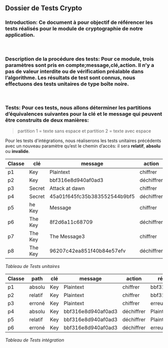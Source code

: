## Dossier de Tests Crypto


### **Introduction:** Ce document à pour objectif de référencer les tests réalisés pour le module de cryptographie de notre application. 
<br>

### **Description de la procédure des tests:** Pour ce module, trois paramètres sont pris en compte;message,clé,action. Il n’y a pas de valeur interdite ou de vérification préalable dans l’algorithme. Les résultats de test sont connus, nous effectuons des tests unitaires de type boîte noire. 
<br>

### **Tests:** Pour ces tests, nous allons déterminer les partitions d’équivalences suivantes pour la clé et le message qui peuvent être construits de deux manières:

> partition 1 = texte sans espace et partition 2 = texte avec espace

Pour les tests d'intégrations, nous réaliserons les tests unitaires précédents avec un nouveau paramètre qu’est le chemin d’accès: il sera **relatif**, **absolu** ou **invalide**. 

|Classe|clé|message|action|résultat attendu|résultat obtenu|
| - | - | - | - | - | - |
|p1|Key|Plaintext|chiffrer|bbf316e8d940af0ad3|bbf316e8d940af0ad3|
|p2|Key|bbf316e8d940af0ad3|déchiffrer|Plaintext|Plaintext|
|p3|Secret|Attack at dawn|chiffrer|45a01f645fc35b383552544b9bf5|45a01f645fc35b383552544b9bf5|
|p4|Secret|45a01f645fc35b383552544b9bf5|déchiffrer|Attack at dawn|Attack at dawn|
|p5|he Key|Message|chiffrer|8f2d6a11c68709|8f2d6a11c68709|
|p6|The Key|8f2d6a11c68709|déchiffrer|Message|Message|
|p7|The Key|The Message3|chiffrer|96207c42ea851f40b84e57ef|96207c42ea851f40b84e57ef|
|p8|The Key|96207c42ea851f40b84e57efv|déchiffrer|The Message3|The Message3|
*Tableau de Tests unitaires*


|Classe|path|clé|message|action|résultat attendu|résultat obtenu|
| - | - | - | - | - | - | - |
|p1|absolu|Key|Plaintext|chiffrer|bbf316e8d940af0ad3|bbf316e8d940af0ad3|
|p2|relatif|Key|Plaintext|chiffrer|bbf316e8d940af0ad3|bbf316e8d940af0ad3|
|p3|erroné|Key|Plaintext|chiffrer|erreur|erreur|
|p4|absolu|Key|bbf316e8d940af0ad3|déchiffrer|Plaintext|Plaintext|
|p5|relatif|Key|bbf316e8d940af0ad3|déchiffrer|Plaintext|Plaintext|
|p6|erroné|Key|bbf316e8d940af0ad3|déchiffrer|erreur|erreur|
*Tableau de Tests intégration*



